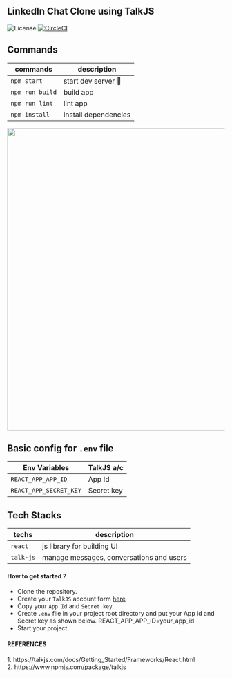 ## LinkedIn Chat Clone using TalkJS
![License](https://img.shields.io/github/license/dyarleniber/react-workflow-gh-actions)
[![CircleCI](https://circleci.com/gh/sudipstha08/linkedin-chat-clone/tree/main.svg?style=svg)](https://circleci.com/gh/sudipstha08/linkedin-chat-clone/tree/main)

## Commands
|    commands       |     description        |
|-------------------|------------------------|
| `npm start`       | start dev server 🏃    |
| `npm run build`   | build app              |
| `npm run lint`    | lint app               |
| `npm install`     | install dependencies   |

<img src="https://i.ibb.co/sH3nJ58/image.png" width="700px"/>

## Basic config for `.env` file

| Env Variables         | TalkJS a/c |
| ----------------------| ---------- |
| `REACT_APP_APP_ID`    | App Id     |
| `REACT_APP_SECRET_KEY`| Secret key |

## Tech Stacks
| techs         |    description                                         |
|---------------|--------------------------------------------------------|
| `react`       | js library for building UI                             |
| `talk-js`     | manage messages, conversations and users               |

<h4>How to get started ?</h4>

- Clone the repository.<br/>
- Create your `TalkJS` account form <a href="https://talkjs.com/">here</a><br/>
- Copy your `App Id` and `Secret key`.<br/>
- Create `.env` file in your project root directory and put your App id and Secret key 
as shown below.
       REACT_APP_APP_ID=your_app_id 
- Start your project.

<h4>REFERENCES</h4>
1. https://talkjs.com/docs/Getting_Started/Frameworks/React.html <br/>
2. https://www.npmjs.com/package/talkjs
